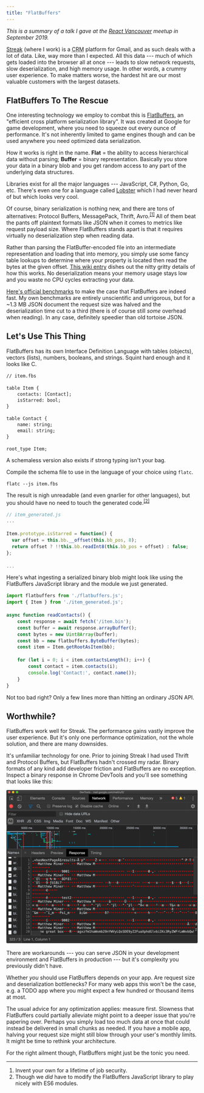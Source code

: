 ```yaml
---
title: "FlatBuffers"
---
```


*This is a summary of a talk I gave at the [React Vancouver](https://reactvancouver.com) meetup in September 2019.*

[Streak](https://www.streak.com) (where I work) is a <abbr title="Customer Relationship Management">CRM</abbr> platform for Gmail, and as such deals with a lot of data. Like, way more than I expected. All this data --- much of which gets loaded into the browser all at once --- leads to slow network requests, slow deserialization, and high memory usage. In other words, a crummy user experience. To make matters worse, the hardest hit are our most valuable customers with the largest datasets.


## FlatBuffers To The Rescue

One interesting technology we employ to combat this is [FlatBuffers](https://google.github.io/flatbuffers/), an "efficient cross platform serialization library". It was created at Google for game development, where you need to squeeze out every ounce of performance. It's not inherently limited to game engines though and can be used anywhere you need optimized data serialization.

How it works is right in the name. **Flat** = the ability to access hierarchical data without parsing; **Buffer** = binary representation. Basically you store your data in a binary blob and you get random access to any part of the underlying data structures.

Libraries exist for all the major languages --- JavaScript, C#, Python, Go, etc. There's even one for a language called [Lobster](http://strlen.com/lobster/) which I had never heard of but which looks very cool.

Of course, binary serialization is nothing new, and there are tons of alternatives: Protocol Buffers, MessagePack, Thrift, Avro.<sup><a href="#fn1" id="r1">[1]</a></sup> All of them beat the pants off plaintext formats like JSON when it comes to metrics like request payload size. Where FlatBuffers stands apart is that it requires virtually no deserialization step when reading data.

Rather than parsing the FlatBuffer-encoded file into an intermediate representation and loading that into memory, you simply use some fancy table lookups to determine where your property is located then read the bytes at the given offset. [This wiki entry](https://github.com/mzaks/FlatBuffersSwift/wiki/FlatBuffers-Explained) dishes out the nitty gritty details of how this works. No deserialization means your memory usage stays low and you waste no CPU cycles extracting your data.

[Here's official benchmarks](https://google.github.io/flatbuffers/flatbuffers_benchmarks.html) to make the case that FlatBuffers are indeed fast. My own benchmarks are entirely unscientific and unrigorous, but for a ~1.3 MB JSON document the request size was halved and the deserialization time cut to a third (there is of course still *some* overhead when reading). In any case, definitely speedier than old tortoise JSON.


## Let's Use This Thing

FlatBuffers has its own Interface Definition Language with tables (objects), vectors (lists), numbers, booleans, and strings. Squint hard enough and it looks like C.

```
// item.fbs

table Item {
    contacts: [Contact];
    isStarred: bool;
}

table Contact {
    name: string;
    email: string;
}

root_type Item;
```

A schemaless version also exists if strong typing isn't your bag.

Compile the schema file to use in the language of your choice using `flatc`.

```shell
flatc --js item.fbs
```

The result is nigh unreadable (and even gnarlier for other languages), but you should have no need to touch the generated code.<sup><a href="#fn2" id="r2">[2]</a></sup>

```javascript
// item_generated.js
...

Item.prototype.isStarred = function() {
  var offset = this.bb.__offset(this.bb_pos, 8);
  return offset ? !!this.bb.readInt8(this.bb_pos + offset) : false;
};

...
```

Here's what ingesting a serialized binary blob might look like using the FlatBuffers JavaScript library and the module we just generated.

```javascript
import flatbuffers from './flatbuffers.js';
import { Item } from './item_generated.js';

async function readContacts() {
    const response = await fetch('/item.bin');
    const buffer = await response.arrayBuffer();
    const bytes = new Uint8Array(buffer);
    const bb = new flatbuffers.ByteBuffer(bytes);
    const item = Item.getRootAsItem(bb);

    for (let i = 0; i < item.contactsLength(); i++) {
        const contact = item.contacts(i);
        console.log('Contact:', contact.name());
    }
}
```

Not too bad right? Only a few lines more than hitting an ordinary JSON API.


## Worthwhile?

FlatBuffers work well for Streak. The performance gains vastly improve the user experience. But it's only one performance optimization, not the whole solution, and there are many downsides.

It's unfamiliar technology for one. Prior to joining Streak I had used Thrift and Protocol Buffers, but FlatBuffers hadn't crossed my radar. Binary formats of any kind add developer friction and FlatBuffers are no exception. Inspect a binary response in Chrome DevTools and you'll see something that looks like this:

<img alt="Inspecting FlatBuffers response in Chrome DevTools" src="/images/flatbuffers-chrome-inspector.png">

There are workarounds --- you can serve JSON in your development environment and FlatBuffers in production --- but it's complexity you previously didn't have.

Whether *you* should use FlatBuffers depends on your app. Are request size and deserialization bottlenecks? For many web apps this won't be the case, e.g. a TODO app where you might expect a few hundred or thousand items at most.

The usual advice for any optimization applies: measure first. Slowness that FlatBuffers could partially alleviate might point to a deeper issue that you're papering over. Perhaps you simply load too much data at once that could instead be delivered in small chunks as needed. If you have a mobile app, halving your request size might still blow through your user's monthly limits. It might be time to rethink your architecture.

For the right ailment though, FlatBuffers might just be the tonic you need.


---

<ol class="footnotes">
    <li id="fn1">Invent your own for a lifetime of job security.<a href="#r1" class="return"></a></li>
    <li id="fn2">Though we <em>did</em> have to modify the FlatBuffers JavaScript library to play nicely with ES6 modules.<a href="#r2" class="return"></a></li>
</ol>
